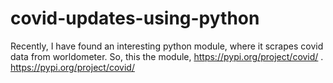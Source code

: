 # covid-updates-using-python
Recently, I have found an interesting python module, where it scrapes covid data from worldometer. So, this the module, https://pypi.org/project/covid/ .
https://pypi.org/project/covid/
